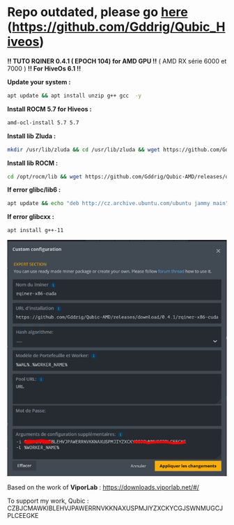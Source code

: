 
# Repo outdated, please go [here](https://github.com/Gddrig/Qubic_Hiveos) (https://github.com/Gddrig/Qubic_Hiveos)

**!! TUTO RQINER 0.4.1 ( EPOCH 104)  for AMD GPU !!** ( AMD RX série 6000 et 7000 )
**!! For HiveOs 6.1 !!**

**Update your system :**
```sh
apt update && apt install unzip g++ gcc  -y
```
**Install ROCM 5.7 for Hiveos :**
```sh
amd-ocl-install 5.7 5.7
```

**Install lib Zluda :**
```sh
mkdir /usr/lib/zluda && cd /usr/lib/zluda && wget https://github.com/Gddrig/Qubic-AMD/releases/download/3.22/zluda_hiveos-6.1.zip && unzip zluda_hiveos-6.1.zip && chmod +rwx /usr/lib/zluda/* && cd /
```

**Install lib ROCM :**
```sh
cd /opt/rocm/lib && wget https://github.com/Gddrig/Qubic-AMD/releases/download/3.22/libamdhip64.so.zip && unzip libamdhip64.so.zip && chmod +rwx /opt/rocm/lib/* && rm libamdhip64.so.zip && cd / && ldconfig
```

**If error glibc/lib6 :**
```sh
apt update && echo "deb http://cz.archive.ubuntu.com/ubuntu jammy main" >> /etc/apt/sources.list && apt update && apt install tmux -y && apt install libc6 -y
```

**If error glibcxx :**
```sh
apt install g++-11
```

![alt text](https://github.com/Gddrig/Qubic-AMD/blob/main/Capture.PNG)

Based on the work of  **ViporLab** : https://downloads.viporlab.net/#/


To support my work, Qubic : CZBJCMAWKIBLEHVJPAWERRNVKKNAXUSPMJIYZXCKYCGJSWNMUGCJPLCEEGKE
